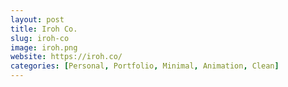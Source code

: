 ```yaml
---
layout: post
title: Iroh Co.
slug: iroh-co
image: iroh.png
website: https://iroh.co/
categories: [Personal, Portfolio, Minimal, Animation, Clean]
---
```

